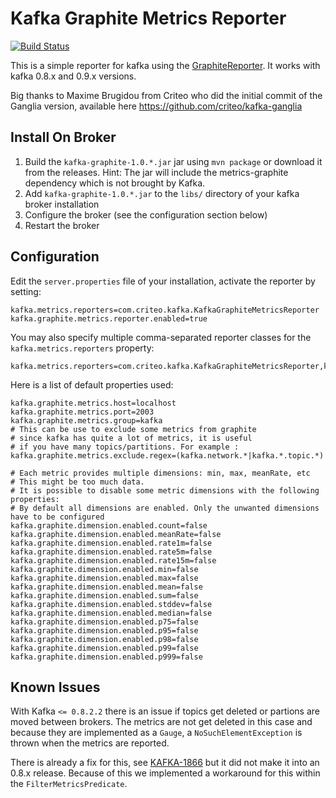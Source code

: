 Kafka Graphite Metrics Reporter
==============================

[![Build Status](https://travis-ci.org/emetriq/kafka-graphite.svg)](https://travis-ci.org/emetriq/kafka-graphite)

This is a simple reporter for kafka using the 
[GraphiteReporter](https://dropwizard.github.io/metrics/2.2.0/apidocs/com/yammer/metrics/reporting/GraphiteReporter.html). It works with
kafka 0.8.x and 0.9.x versions.

Big thanks to Maxime Brugidou from Criteo who did the initial commit of the Ganglia version,
available here https://github.com/criteo/kafka-ganglia

Install On Broker
------------

1. Build the `kafka-graphite-1.0.*.jar` jar using `mvn package` or download it from the releases.
   Hint: The jar will include the metrics-graphite dependency
   which is not brought by Kafka.
2. Add `kafka-graphite-1.0.*.jar` to the `libs/` directory of your kafka broker installation
3. Configure the broker (see the configuration section below)
4. Restart the broker

Configuration
------------

Edit the `server.properties` file of your installation, activate the reporter by setting:

    kafka.metrics.reporters=com.criteo.kafka.KafkaGraphiteMetricsReporter
    kafka.graphite.metrics.reporter.enabled=true

You may also specify multiple comma-separated reporter classes for the `kafka.metrics.reporters` property:

    kafka.metrics.reporters=com.criteo.kafka.KafkaGraphiteMetricsReporter,kafka.metrics.KafkaCSVMetricsReporter[,....]

Here is a list of default properties used:

    kafka.graphite.metrics.host=localhost
    kafka.graphite.metrics.port=2003
    kafka.graphite.metrics.group=kafka
    # This can be use to exclude some metrics from graphite 
    # since kafka has quite a lot of metrics, it is useful
    # if you have many topics/partitions. For example :
    kafka.graphite.metrics.exclude.regex=(kafka.network.*|kafka.*.topic.*)

    # Each metric provides multiple dimensions: min, max, meanRate, etc
    # This might be too much data.
    # It is possible to disable some metric dimensions with the following properties:
    # By default all dimensions are enabled. Only the unwanted dimensions have to be configured
    kafka.graphite.dimension.enabled.count=false
    kafka.graphite.dimension.enabled.meanRate=false
    kafka.graphite.dimension.enabled.rate1m=false
    kafka.graphite.dimension.enabled.rate5m=false
    kafka.graphite.dimension.enabled.rate15m=false
    kafka.graphite.dimension.enabled.min=false
    kafka.graphite.dimension.enabled.max=false
    kafka.graphite.dimension.enabled.mean=false
    kafka.graphite.dimension.enabled.sum=false
    kafka.graphite.dimension.enabled.stddev=false
    kafka.graphite.dimension.enabled.median=false
    kafka.graphite.dimension.enabled.p75=false
    kafka.graphite.dimension.enabled.p95=false
    kafka.graphite.dimension.enabled.p98=false
    kafka.graphite.dimension.enabled.p99=false
    kafka.graphite.dimension.enabled.p999=false


Known Issues
----------

With Kafka  `<= 0.8.2.2` there is an issue if topics get deleted or partions are moved between brokers.
The metrics are not get deleted in this case and because they are implemented as a `Gauge`, a `NoSuchElementException`
is thrown when the metrics are reported.

There is already a fix for this, see [KAFKA-1866](https://issues.apache.org/jira/browse/KAFKA-1866) but it did not make
it into an 0.8.x release. Because of this we implemented a workaround for this within the `FilterMetricsPredicate`.
